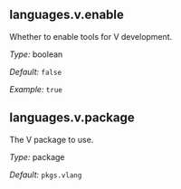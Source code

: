 

[comment]: # (Please add your documentation on top of this line)

## languages\.v\.enable

Whether to enable tools for V development\.



*Type:*
boolean



*Default:*
` false `



*Example:*
` true `



## languages\.v\.package



The V package to use\.



*Type:*
package



*Default:*
` pkgs.vlang `

